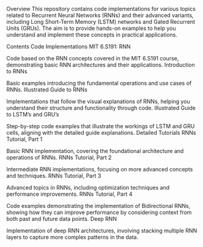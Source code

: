 Overview
This repository contains code implementations for various topics related to Recurrent Neural Networks (RNNs) and their advanced variants, including Long Short-Term Memory (LSTM) networks and Gated Recurrent Units (GRUs). The aim is to provide hands-on examples to help you understand and implement these concepts in practical applications.

Contents
Code Implementations
MIT 6.S191: RNN

Code based on the RNN concepts covered in the MIT 6.S191 course, demonstrating basic RNN architectures and their applications.
Introduction to RNNs

Basic examples introducing the fundamental operations and use cases of RNNs.
Illustrated Guide to RNNs

Implementations that follow the visual explanations of RNNs, helping you understand their structure and functionality through code.
Illustrated Guide to LSTM’s and GRU’s

Step-by-step code examples that illustrate the workings of LSTM and GRU cells, aligning with the detailed guide explanations.
Detailed Tutorials
RNNs Tutorial, Part 1

Basic RNN implementation, covering the foundational architecture and operations of RNNs.
RNNs Tutorial, Part 2

Intermediate RNN implementations, focusing on more advanced concepts and techniques.
RNNs Tutorial, Part 3

Advanced topics in RNNs, including optimization techniques and performance improvements.
RNNs Tutorial, Part 4

Code examples demonstrating the implementation of Bidirectional RNNs, showing how they can improve performance by considering context from both past and future data points.
Deep RNN

Implementation of deep RNN architectures, involving stacking multiple RNN layers to capture more complex patterns in the data.
